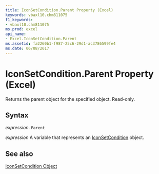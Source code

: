 ```yaml
---
title: IconSetCondition.Parent Property (Excel)
keywords: vbaxl10.chm811075
f1_keywords:
- vbaxl10.chm811075
ms.prod: excel
api_name:
- Excel.IconSetCondition.Parent
ms.assetid: fa2260b1-f987-25c6-29d1-ac3786599fe4
ms.date: 06/08/2017
---
```



# IconSetCondition.Parent Property (Excel)

Returns the parent object for the specified object. Read-only.


## Syntax

 _expression_. `Parent`

 _expression_ A variable that represents an [IconSetCondition](Excel.IconSetCondition.md) object.


## See also


[IconSetCondition Object](Excel.IconSetCondition.md)

